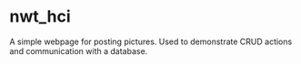 # nwt_hci

A simple webpage for posting pictures. Used to demonstrate CRUD actions and communication with a database.
